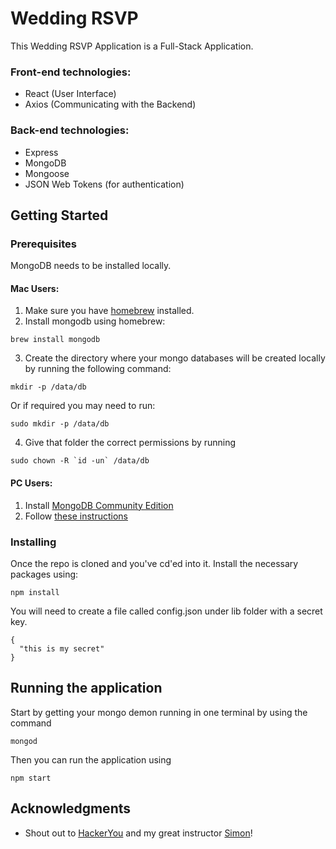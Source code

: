 # Wedding RSVP

This Wedding RSVP Application is a Full-Stack Application.
### Front-end technologies: 
* React (User Interface)
* Axios (Communicating with the Backend)

### Back-end technologies:
* Express
* MongoDB
* Mongoose
* JSON Web Tokens (for authentication)

## Getting Started


### Prerequisites

MongoDB needs to be installed locally. 
#### Mac Users:
1. Make sure you have [homebrew](https://brew.sh/) installed. 
2. Install mongodb using homebrew:
```
brew install mongodb
```
3. Create the directory where your mongo databases will be created locally by running the following command:
```
mkdir -p /data/db 
```
Or if required you may need to run:
```
sudo mkdir -p /data/db 
```
4. Give that folder the correct permissions by running 
```
sudo chown -R `id -un` /data/db
```

#### PC Users:

1. Install [MongoDB Community Edition](https://www.mongodb.com/download-center#community)
2. Follow [these instructions](https://docs.mongodb.com/manual/tutorial/install-mongodb-on-windows/)


### Installing

Once the repo is cloned and you've cd'ed into it. Install the necessary packages using:

```
npm install
```

You will need to create a file called config.json under lib folder with a secret key. 
```
{
  "this is my secret"
}
```


## Running the application
Start by getting your mongo demon running in one terminal by using the command 
```
mongod
```
Then you can run the application using
```
npm start
```



## Acknowledgments

* Shout out to [HackerYou](https://github.com/HackerYou) and my great instructor [Simon](https://github.com/swbloom)! 
